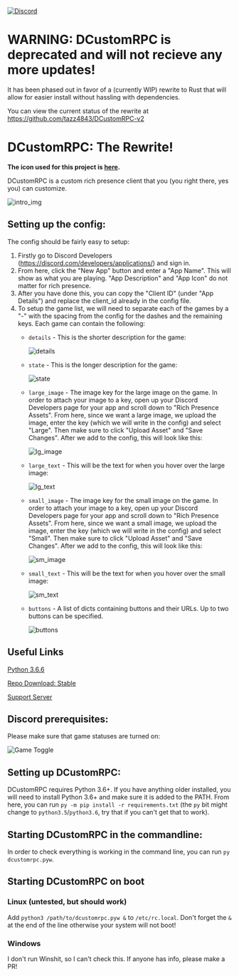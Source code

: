 [![Discord](https://img.shields.io/discord/675390855716274216.svg)](https://discord.gg/5yXExTsRye)

# WARNING: DCustomRPC is deprecated and will not recieve any more updates!

It has been phased out in favor of a (currently WIP) rewrite to Rust that will allow for easier install without hassling with dependencies.

You can view the current status of the rewrite at https://github.com/tazz4843/DCustomRPC-v2

# DCustomRPC: The Rewrite!

**The icon used for this project is [here](https://www.shareicon.net/logo-website-discord-887435).**

DCustomRPC is a custom rich presence client that you (you right there, yes you) can customize.

![intro_img](https://i.imgur.com/8Pf5HjT.png)

## Setting up the config:
The config should be fairly easy to setup:
1. Firstly go to Discord Developers (https://discord.com/developers/applications/) and sign in.
2. From here, click the "New App" button and enter a "App Name". This will show as what you are playing. "App Description" and "App Icon" do not matter for rich presence.
3. After you have done this, you can copy the "Client ID" (under "App Details") and replace the client_id already in the config file.
4. To setup the game list, we will need to separate each of the games by a "-" with the spacing from the config for the dashes and the remaining keys. Each game can contain the following:
    - `details` - This is the shorter description for the game:

        ![details](https://i.imgur.com/9Z7OdfI.png)
    - `state` - This is the longer description for the game:

        ![state](https://i.imgur.com/i1YbCfd.png)
    - `large_image` - The image key for the large image on the game. In order to attach your image to a key, open up your Discord Developers page for your app and scroll down to "Rich Presence Assets". From here, since we want a large image, we upload the image, enter the key (which we will write in the config) and select "Large". Then make sure to click "Upload Asset" and "Save Changes". After we add to the config, this will look like this:

        ![lg_image](https://i.imgur.com/KbQdc61.png)
    - `large_text` - This will be the text for when you hover over the large image:

        ![lg_text](https://i.imgur.com/nNRHtxo.png)
    - `small_image` - The image key for the small image on the game. In order to attach your image to a key, open up your Discord Developers page for your app and scroll down to "Rich Presence Assets". From here, since we want a small image, we upload the image, enter the key (which we will write in the config) and select "Small". Then make sure to click "Upload Asset" and "Save Changes". After we add to the config, this will look like this:

        ![sm_image](https://i.imgur.com/wjo0Nkx.png)
    - `small_text` - This will be the text for when you hover over the small image:

        ![sm_text](https://i.imgur.com/EApOnTl.png)
    - `buttons` - A list of dicts containing buttons and their URLs. Up to two buttons can be specified.
   
        ![buttons](https://cdn.discordapp.com/attachments/796094479903096902/820843690796515368/unknown.png)

## Useful Links
[Python 3.6.6](https://www.python.org/downloads/release/python-366/) 

[Repo Download: Stable](https://github.com/tazz4843/DCustomRPC/archive/master.zip) 

[Support Server](https://discord.gg/5yXExTsRye)

## Discord prerequisites:
Please make sure that game statuses are turned on:

![Game Toggle](https://i.imgur.com/V4FWevH.png)

## Setting up DCustomRPC:
DCustomRPC requires Python 3.6+. If you have anything older installed, you will need to install Python 3.6+ and make sure it is added to the PATH. From here, you can run `py -m pip install -r requirements.txt` (the `py` bit might change to `python3.5`/`python3.6`, try that if you can't get that to work).

## Starting DCustomRPC in the commandline:

In order to check everything is working in the command line, you can run `py dcustomrpc.pyw`.

## Starting DCustomRPC on boot
### Linux (untested, but should work)

Add `python3 /path/to/dcustomrpc.pyw &` to `/etc/rc.local`. Don't forget the `&` at the end of the line otherwise your system will not boot!
### Windows

I don't run Winshit, so I can't check this. If anyone has info, please make a PR!
